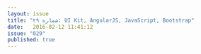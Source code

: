 ```yaml
---
layout: issue
title: "شماره ۲۹: UI Kit, AngularJS, JavaScript, Bootstrap"
date:   2016-02-12 11:41:12
issue: "029"
published: true
---
```

